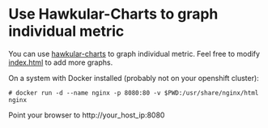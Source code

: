 # Use Hawkular-Charts to graph individual metric
You can use [hawkular-charts](https://github.com/hawkular/hawkular-charts) to graph individual metric.  Feel free to modify [index.html](hawkular-charts/index.html) to add more graphs.

On a system with Docker installed (probably not on your openshift cluster):
```
# docker run -d --name nginx -p 8080:80 -v $PWD:/usr/share/nginx/html nginx
```
Point your browser to http://your_host_ip:8080
